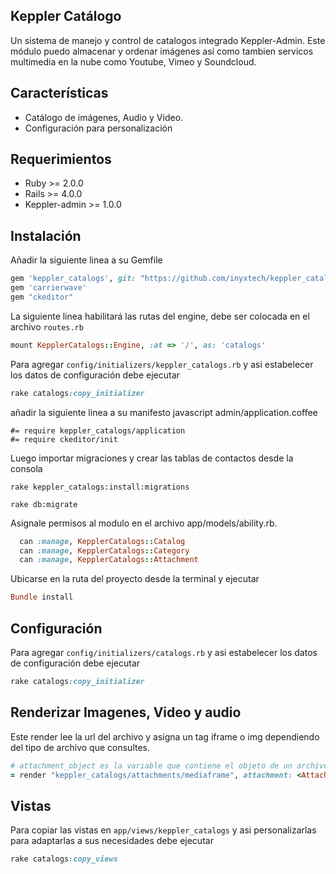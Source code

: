 ## Keppler Catálogo

Un sistema de manejo y control de catalogos integrado Keppler-Admin. Este módulo puedo almacenar y ordenar imágenes así como tambien servicos multimedia en la nube como Youtube, Vimeo y Soundcloud.

## Características


- Catálogo de imágenes, Audio y Video.
- Configuración para personalización

## Requerimientos

* Ruby >= 2.0.0
* Rails >= 4.0.0
* Keppler-admin >= 1.0.0

## Instalación

Añadir la siguiente linea a su Gemfile

```ruby
gem 'keppler_catalogs', git: "https://github.com/inyxtech/keppler_catalogs.git"
gem 'carrierwave'
gem "ckeditor"
```

La siguiente linea habilitará las rutas del engine, debe ser colocada en el archivo `routes.rb`

```ruby
mount KepplerCatalogs::Engine, :at => '/', as: 'catalogs'
```

Para agregar `config/initializers/keppler_catalogs.rb` y asi estabelecer los datos de configuración debe ejecutar

```ruby
rake catalogs:copy_initializer
```

añadir la siguiente linea a su manifesto javascript admin/application.coffee

```
#= require keppler_catalogs/application
#= require ckeditor/init
```

Luego importar migraciones y crear las tablas de contactos desde la consola

```
rake keppler_catalogs:install:migrations 
```
```
rake db:migrate

```
Asignale permisos al modulo en el archivo app/models/ability.rb.

```ruby
  can :manage, KepplerCatalogs::Catalog
  can :manage, KepplerCatalogs::Category
  can :manage, KepplerCatalogs::Attachment
```

Ubicarse en la ruta del proyecto desde la terminal y ejecutar

```ruby
Bundle install
```

## Configuración

Para agregar `config/initializers/catalogs.rb` y asi estabelecer los datos de configuración debe ejecutar

```ruby
rake catalogs:copy_initializer
```

## Renderizar Imagenes, Video y audio

Este render lee la url del archivo y asigna un tag iframe o img dependiendo del tipo de archivo que consultes.

```ruby
# attachment_object es la variable que contiene el objeto de un archivo
= render "keppler_catalogs/attachments/mediaframe", attachment: <Attachment_object>, style:"<css_config>"
```

## Vistas

Para copiar las vistas en `app/views/keppler_catalogs` y asi personalizarlas para adaptarlas a sus necesidades debe ejecutar

```ruby
rake catalogs:copy_views
```

